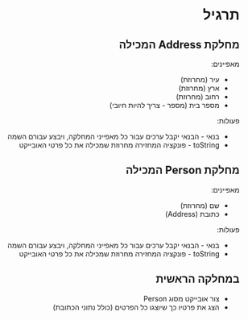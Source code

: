 <div dir="rtl">


# תרגיל

## מחלקת Address המכילה


מאפיינים:
* עיר (מחרוזת)
* ארץ (מחרוזת)
* רחוב (מחרוזת)
* מספר בית (מספר - צריך להיות חיובי)


פעולות:
* בנאי - הבנאי יקבל ערכים עבור כל מאפייני המחלקה, ויבצע עבורם השמה
* toString - פונקציה המחזירה מחרוזת שמכילה את כל פרטי האובייקט


## מחלקת Person המכילה

מאפיינים:
* שם (מחרוזת)
* כתובת (Address)

פעולות:
* בנאי - הבנאי יקבל ערכים עבור כל מאפייני המחלקה, ויבצע עבורם השמה
* toString - פונקציה המחזירה מחרוזת שמכילה את כל פרטי האובייקט


## במחלקה הראשית
* צור אובייקט מסוג Person
* הצג את פרטיו כך שיוצגו כל הפרטים (כולל נתוני הכתובת)





<div>
